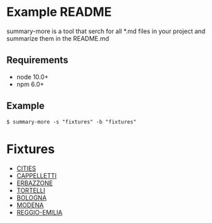# Example README
summary-more is a tool that serch for all *.md files in your project and summarize them in the README.md

## Requirements
* node 10.0+
* npm 6.0+

## Example

```
$ summary-more -s "fixtures" -b "fixtures"
```

# Fixtures
* [CITIES](CITIES.md)
* [CAPPELLETTI](food/CAPPELLETTI.md)
* [ERBAZZONE](food/ERBAZZONE.md)
* [TORTELLI](food/TORTELLI.md)
* [BOLOGNA](maps/BOLOGNA.md)
* [MODENA](maps/MODENA.md)
* [REGGIO-EMILIA](maps/REGGIO-EMILIA.md)
